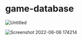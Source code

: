 # game-database

![Untitled](https://user-images.githubusercontent.com/88508599/172172200-43e7f408-6103-44a0-a8f5-899cc011f29d.png)


![Screenshot 2022-06-06 174214](https://user-images.githubusercontent.com/88508599/172172214-af5f1c46-77bf-411b-a602-bda3c8fcbf27.png)
